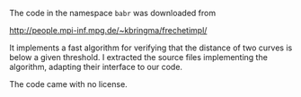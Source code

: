 The code in the namespace `babr` was downloaded from 

  http://people.mpi-inf.mpg.de/~kbringma/frechetimpl/

It implements a fast algorithm for verifying that the distance of two curves is
below a given threshold.
I extracted the source files implementing the algorithm, adapting their interface to our code.

The code came with no license.


